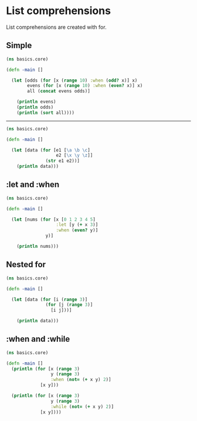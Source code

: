 # List comprehensions

List comprehensions are created with for.  

## Simple

```clojure
(ns basics.core)

(defn -main []

  (let [odds (for [x (range 10) :when (odd? x)] x)
        evens (for [x (range 10) :when (even? x)] x)
        all (concat evens odds)]

    (println evens)
    (println odds)
    (println (sort all))))
```

---

```clojure
(ns basics.core)

(defn -main []

  (let [data (for [e1 [\a \b \c]
                   e2 [\x \y \z]]
               (str e1 e2))]
    (println data)))
```

## :let and :when

```clojure
(ns basics.core)

(defn -main []

  (let [nums (for [x [0 1 2 3 4 5]
                   :let [y (+ x 3)]
                   :when (even? y)]
               y)]

    (println nums)))
```


## Nested for

```clojure
(ns basics.core)

(defn -main []

  (let [data (for [i (range 3)]
               (for [j (range 3)]
                 [i j]))]

    (println data)))
```


## :when and :while

```clojure
(ns basics.core)

(defn -main []
  (println (for [x (range 3)
                 y (range 3)
                 :when (not= (+ x y) 2)]
             [x y]))

  (println (for [x (range 3)
                 y (range 3)
                 :while (not= (+ x y) 2)]
             [x y])))
```
